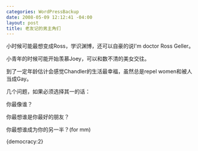```yaml
--- 
categories: WordPressBackup
date: 2008-05-09 12:12:41 -04:00
layout: post
title: 老友记的男主角们
---
```

小时候可能最想变成Ross，学识渊博，还可以自豪的说I'm doctor Ross Geller。

小青年的时候可能开始羡慕Joey，可以和数不清的美女交往。

到了一定年龄估计会感觉Chandler的生活最幸福，虽然总是repel women和被人当成Gay。

几个问题，如果必须选择其一的话：

你最像谁？

你最想谁是你最好的朋友？

你最想谁成为你的另一半？(for mm)

{democracy:2}
